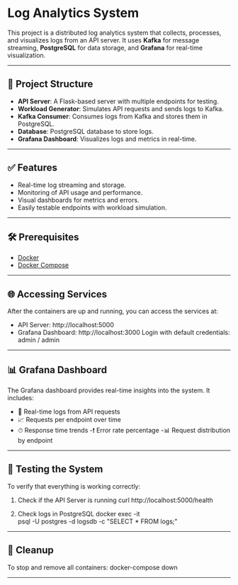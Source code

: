 # Log Analytics System

This project is a distributed log analytics system that collects, processes, and visualizes logs from an API server. It uses **Kafka** for message streaming, **PostgreSQL** for data storage, and **Grafana** for real-time visualization.

---

## 📁 Project Structure

- **API Server**: A Flask-based server with multiple endpoints for testing.
- **Workload Generator**: Simulates API requests and sends logs to Kafka.
- **Kafka Consumer**: Consumes logs from Kafka and stores them in PostgreSQL.
- **Database**: PostgreSQL database to store logs.
- **Grafana Dashboard**: Visualizes logs and metrics in real-time.

---

## ✅ Features

- Real-time log streaming and storage.
- Monitoring of API usage and performance.
- Visual dashboards for metrics and errors.
- Easily testable endpoints with workload simulation.

---

## 🛠 Prerequisites

- [Docker](https://docs.docker.com/get-docker/)
- [Docker Compose](https://docs.docker.com/compose/install/)

---
## 🌐 Accessing Services
After the containers are up and running, you can access the services at:

- API Server: http://localhost:5000
- Grafana Dashboard: http://localhost:3000
Login with default credentials: admin / admin
---
## 📊 Grafana Dashboard
The Grafana dashboard provides real-time insights into the system. It includes:

- 📄 Real-time logs from API requests
- 📈 Requests per endpoint over time
- ⏱ Response time trends
-❗ Error rate percentage
-📊 Request distribution by endpoint
---
## 🧪 Testing the System
To verify that everything is working correctly:

1. Check if the API Server is running
curl http://localhost:5000/health

2. Check logs in PostgreSQL
docker exec -it <db-container-name> \
  psql -U postgres -d logsdb -c "SELECT * FROM logs;"
---
## 🧹 Cleanup
To stop and remove all containers:
docker-compose down

---
